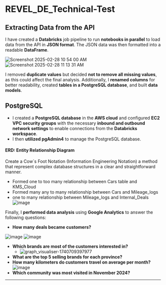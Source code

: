 # **REVEL_DE_Technical-Test**  

## **Extracting Data from the API**  

I have created a **Databricks** job pipeline to run **notebooks in parallel** to load data from the API in **JSON format**. The JSON data was then formatted into a readable **DataFrame**.  

![Screenshot 2025-02-28 10 54 00 AM](https://github.com/user-attachments/assets/280c5a5f-9ddf-4669-9161-bb4502ce76f8)
![Screenshot 2025-02-28 11 13 31 AM](https://github.com/user-attachments/assets/ec223fd0-621e-4f86-8dcd-170c4570f0fc)


I removed **duplicate values** but decided **not to remove all missing values**, as this could affect the final analysis. Additionally, I **renamed columns** for better readability, created **tables in a PostgreSQL database**, and built **data models**. 

## **PostgreSQL**  

- I created a **PostgreSQL database** in the **AWS cloud** and configured **EC2 VPC security groups** with the necessary **inbound and outbound network settings** to enable connections from the **Databricks workspace**.  
- I then **utilized pgAdmin4** to manage the PostgreSQL database.  

#### ERD: Entity Relationship Diagram

Create a Cow´s Foot Notation (Information Engineering Notation) a method that represent complex database structures in a clear and straightforward manner. 
- Formed one to too many relationship between Cars table and KMS_Cloud
- Formed many any to many relationship between Cars and Mileage_logs
- one to many relationship between Mileage_logs and Internal_Deals
![image](https://github.com/user-attachments/assets/35c18234-9774-466c-a8d0-87506c3bd6c4)

Finally, I **performed data analysis** using **Google Analytics** to answer the following questions:  
- **How many deals became customers?**

![image](https://github.com/user-attachments/assets/2ee3341b-34d1-46bd-9ee2-b73c7a29806e)
![image](https://github.com/user-attachments/assets/66dc8f8a-b86a-4ca6-a2ac-fc7bd7459221)


- **Which brands are most of the customers interested in?**
  - ![graph_visualiser-1740709397977](https://github.com/user-attachments/assets/a4424739-09d7-4dbd-a26f-ee8a0a46f24b) 
- **What are the top 5 selling brands for each province?**  
- **How many kilometers do customers travel on average per month?**
 ![image](https://github.com/user-attachments/assets/21f5d4d8-ec09-49f9-8813-ac4bf39b93d8)
- **Which community was most visited in November 2024?**  

---


  
